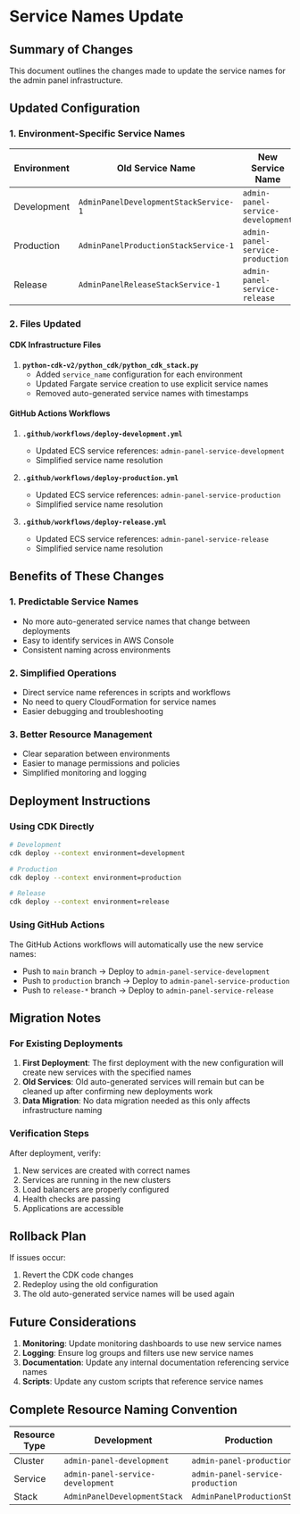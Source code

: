 # Service Names Update

## Summary of Changes

This document outlines the changes made to update the service names for the admin panel infrastructure.

## Updated Configuration

### 1. Environment-Specific Service Names

| Environment | Old Service Name | New Service Name | Cluster Name |
|-------------|------------------|------------------|--------------|
| Development | `AdminPanelDevelopmentStackService-1` | `admin-panel-service-development` | `admin-panel-development` |
| Production | `AdminPanelProductionStackService-1` | `admin-panel-service-production` | `admin-panel-production` |
| Release | `AdminPanelReleaseStackService-1` | `admin-panel-service-release` | `admin-panel-release` |

### 2. Files Updated

#### CDK Infrastructure Files

1. **`python-cdk-v2/python_cdk/python_cdk_stack.py`**
   - Added `service_name` configuration for each environment
   - Updated Fargate service creation to use explicit service names
   - Removed auto-generated service names with timestamps

#### GitHub Actions Workflows

1. **`.github/workflows/deploy-development.yml`**
   - Updated ECS service references: `admin-panel-service-development`
   - Simplified service name resolution

2. **`.github/workflows/deploy-production.yml`**
   - Updated ECS service references: `admin-panel-service-production`
   - Simplified service name resolution

3. **`.github/workflows/deploy-release.yml`**
   - Updated ECS service references: `admin-panel-service-release`
   - Simplified service name resolution

## Benefits of These Changes

### 1. **Predictable Service Names**
- No more auto-generated service names that change between deployments
- Easy to identify services in AWS Console
- Consistent naming across environments

### 2. **Simplified Operations**
- Direct service name references in scripts and workflows
- No need to query CloudFormation for service names
- Easier debugging and troubleshooting

### 3. **Better Resource Management**
- Clear separation between environments
- Easier to manage permissions and policies
- Simplified monitoring and logging

## Deployment Instructions

### Using CDK Directly

```bash
# Development
cdk deploy --context environment=development

# Production
cdk deploy --context environment=production

# Release
cdk deploy --context environment=release
```

### Using GitHub Actions

The GitHub Actions workflows will automatically use the new service names:
- Push to `main` branch → Deploy to `admin-panel-service-development`
- Push to `production` branch → Deploy to `admin-panel-service-production`
- Push to `release-*` branch → Deploy to `admin-panel-service-release`

## Migration Notes

### For Existing Deployments

1. **First Deployment**: The first deployment with the new configuration will create new services with the specified names
2. **Old Services**: Old auto-generated services will remain but can be cleaned up after confirming new deployments work
3. **Data Migration**: No data migration needed as this only affects infrastructure naming

### Verification Steps

After deployment, verify:
1. New services are created with correct names
2. Services are running in the new clusters
3. Load balancers are properly configured
4. Health checks are passing
5. Applications are accessible

## Rollback Plan

If issues occur:
1. Revert the CDK code changes
2. Redeploy using the old configuration
3. The old auto-generated service names will be used again

## Future Considerations

1. **Monitoring**: Update monitoring dashboards to use new service names
2. **Logging**: Ensure log groups and filters use new service names
3. **Documentation**: Update any internal documentation referencing service names
4. **Scripts**: Update any custom scripts that reference service names

## Complete Resource Naming Convention

| Resource Type | Development | Production | Release |
|---------------|-------------|------------|---------|
| Cluster | `admin-panel-development` | `admin-panel-production` | `admin-panel-release` |
| Service | `admin-panel-service-development` | `admin-panel-service-production` | `admin-panel-service-release` |
| Stack | `AdminPanelDevelopmentStack` | `AdminPanelProductionStack` | `AdminPanelReleaseStack` |
